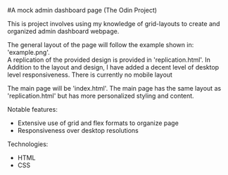 #A mock admin dashboard page (The Odin Project)

This is project involves using my knowledge of grid-layouts to create
and organized admin dashboard webpage.

The general layout of the page will follow the example shown in: 'example.png'.  
A replication of the provided design is provided in 'replication.html'. In 
Addition to the layout and design, I have added a decent level of desktop level
responsiveness. There is currently no mobile layout


The main page will be 'index.html'. The main page has the same layout as 
'replication.html' but has more personalized styling and content.

Notable features:
* Extensive use of grid and flex formats to organize page
* Responsiveness over desktop resolutions

Technologies:
* HTML
* CSS

